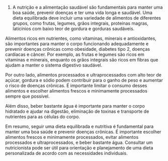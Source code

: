 
1) A nutrição e a alimentação saudável são fundamentais para manter uma boa saúde, prevenir doenças e ter uma vida longa e saudável. Uma dieta equilibrada deve incluir uma variedade de alimentos de diferentes grupos, como frutas, legumes, grãos integrais, proteínas magras, laticínios com baixo teor de gordura e gorduras saudáveis.

Alimentos ricos em nutrientes, como vitaminas, minerais e antioxidantes, são importantes para manter o corpo funcionando adequadamente e prevenir doenças crônicas como obesidade, diabetes tipo 2, doenças cardíacas e câncer. Por exemplo, as frutas e legumes são ricos em vitaminas e minerais, enquanto os grãos integrais são ricos em fibras que ajudam a manter o sistema digestivo saudável.

Por outro lado, alimentos processados e ultraprocessados com alto teor de açúcar, gordura e sódio podem contribuir para o ganho de peso e aumentar o risco de doenças crônicas. É importante limitar o consumo desses alimentos e escolher alimentos frescos e minimamente processados sempre que possível.

Além disso, beber bastante água é importante para manter o corpo hidratado e ajudar na digestão, eliminação de toxinas e transporte de nutrientes para as células do corpo.

Em resumo, seguir uma dieta equilibrada e nutritiva é fundamental para manter uma boa saúde e prevenir doenças crônicas. É importante escolher alimentos frescos e minimamente processados, evitar alimentos processados e ultraprocessados, e beber bastante água. Consultar um nutricionista pode ser útil para orientação e planejamento de uma dieta personalizada de acordo com as necessidades individuais.